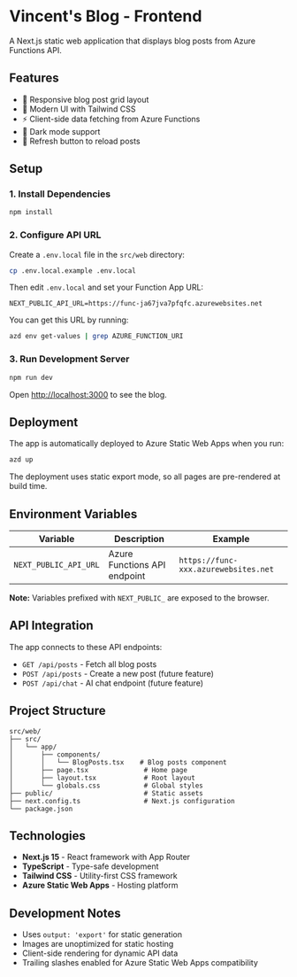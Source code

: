# Vincent's Blog - Frontend

A Next.js static web application that displays blog posts from Azure Functions API.

## Features

- 📱 Responsive blog post grid layout
- 🎨 Modern UI with Tailwind CSS
- ⚡ Client-side data fetching from Azure Functions
- 🌙 Dark mode support
- 🔄 Refresh button to reload posts

## Setup

### 1. Install Dependencies

```bash
npm install
```

### 2. Configure API URL

Create a `.env.local` file in the `src/web` directory:

```bash
cp .env.local.example .env.local
```

Then edit `.env.local` and set your Function App URL:

```env
NEXT_PUBLIC_API_URL=https://func-ja67jva7pfqfc.azurewebsites.net
```

You can get this URL by running:

```bash
azd env get-values | grep AZURE_FUNCTION_URI
```

### 3. Run Development Server

```bash
npm run dev
```

Open [http://localhost:3000](http://localhost:3000) to see the blog.

## Deployment

The app is automatically deployed to Azure Static Web Apps when you run:

```bash
azd up
```

The deployment uses static export mode, so all pages are pre-rendered at build time.

## Environment Variables

| Variable | Description | Example |
|----------|-------------|---------|
| `NEXT_PUBLIC_API_URL` | Azure Functions API endpoint | `https://func-xxx.azurewebsites.net` |

**Note:** Variables prefixed with `NEXT_PUBLIC_` are exposed to the browser.

## API Integration

The app connects to these API endpoints:

- `GET /api/posts` - Fetch all blog posts
- `POST /api/posts` - Create a new post (future feature)
- `POST /api/chat` - AI chat endpoint (future feature)

## Project Structure

```
src/web/
├── src/
│   └── app/
│       ├── components/
│       │   └── BlogPosts.tsx    # Blog posts component
│       ├── page.tsx              # Home page
│       ├── layout.tsx            # Root layout
│       └── globals.css           # Global styles
├── public/                       # Static assets
├── next.config.ts                # Next.js configuration
└── package.json
```

## Technologies

- **Next.js 15** - React framework with App Router
- **TypeScript** - Type-safe development
- **Tailwind CSS** - Utility-first CSS framework
- **Azure Static Web Apps** - Hosting platform

## Development Notes

- Uses `output: 'export'` for static generation
- Images are unoptimized for static hosting
- Client-side rendering for dynamic API data
- Trailing slashes enabled for Azure Static Web Apps compatibility
